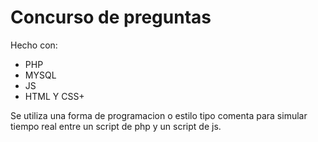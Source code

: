 # Concurso de preguntas
Hecho con:
* PHP
* MYSQL
* JS
* HTML Y CSS+

Se utiliza una forma de programacion o estilo tipo comenta para simular tiempo real entre un script de php y un script de js.

